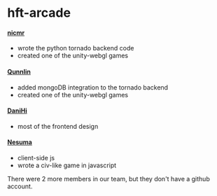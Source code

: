 # hft-arcade

#### [nicmr](https://github.com/nicmr)
  * wrote the python tornado backend code
  * created one of the unity-webgl games
  
#### [Qunnlin](https://github.com/Qunnlin)
  * added mongoDB integration to the tornado backend
  * created one of the unity-webgl games
  
#### [DaniHi](https://github.com/DaniHi)
  * most of the frontend design

#### [Nesuma](https://github.com/Nesuma)
  * client-side js
  * wrote a civ-like game in javascript
  
There were 2 more members in our team, but they don't have a github account.
